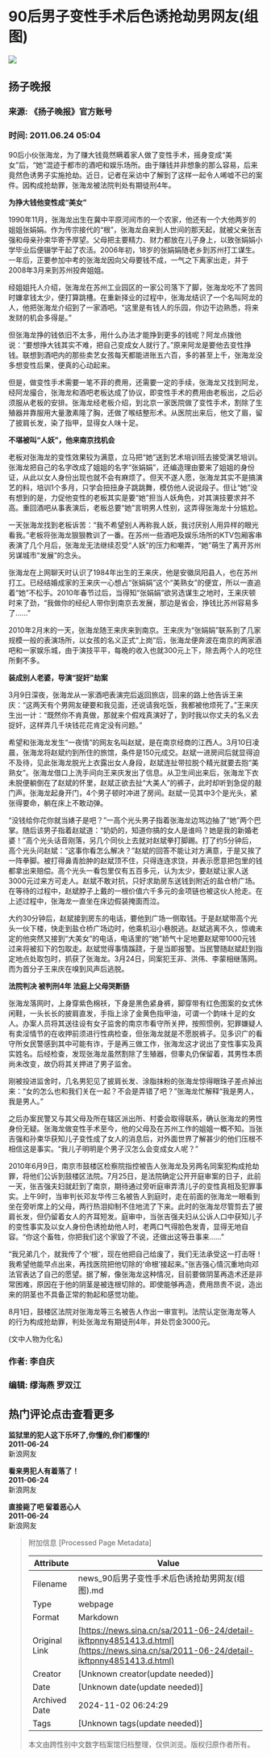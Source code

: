 # 90后男子变性手术后色诱抢劫男网友(组图)

![](//n.sinaimg.cn/sinakd10200/360/w180h180/20231215/912f-8e6f6d95bf934be5bae1840e2951cb33.jpg)

## 扬子晚报

### 来源: 《扬子晚报》官方账号  
### 时间: 2011.06.24 05:04  

90后小伙张海龙，为了赚大钱竟然瞒着家人做了变性手术，摇身变成“美女”后，“她”混迹于都市的酒吧和娱乐场所。由于赚钱并非想象的那么容易，后来竟然色诱男子实施抢劫。近日，记者在采访中了解到了这样一起令人唏嘘不已的案件。因构成抢劫罪，张海龙被法院判处有期徒刑4年。

**为挣大钱他变性成“美女”**

1990年11月，张海龙出生在冀中平原河间市的一个农家，他还有一个大他两岁的姐姐张娟娟。作为传宗接代的“根”，张海龙自来到人世间的那天起，就被父亲张吉强和母亲孙束华寄予厚望。父母把主要精力、财力都放在儿子身上，以致张娟娟小学毕业后便辍学干起了农活。2006年初，18岁的张娟娟随老乡到苏州打工谋生。一年后，正要参加中考的张海龙因向父母要钱不成，一气之下离家出走，并于2008年3月来到苏州投奔姐姐。

经姐姐托人介绍，张海龙在苏州工业园区的一家公司落下了脚，张海龙吃不了苦同时嫌拿钱太少，便打算跳槽。在重新择业的过程中，张海龙结识了一个名叫阿龙的人，他把张海龙介绍到了一家酒吧。“这里是有钱人的乐园，你边干边熟悉，将来发财的机会多得是。”

但张海龙挣的钱依旧不太多，用什么办法才能挣到更多的钱呢？阿龙点拨他说：“要想挣大钱其实不难，把自己变成女人就行了。”原来阿龙是要他去变性挣钱。联想到酒吧内的那些卖艺女孩每天都能进账五六百，多的甚至上千，张海龙没多想变性后果，便真的心动起来。

但是，做变性手术需要一笔不菲的费用，还需要一定的手续，张海龙又找到阿龙，经阿龙撮合，张海龙和酒吧老板达成了协议，即变性手术的费用由老板出，之后必须服从老板的安排。张海龙经老板介绍，到北京一家医院做了变性手术，割除了生殖器并靠服用大量激素隆了胸，还做了喉结整形术。从医院出来后，他文了眉，留了披肩长发，染了指甲，显得女人味十足。

**不堪被叫“人妖”，他来南京找机会**

老板对张海龙的变性效果较为满意，立马把“她”送到艺术培训班去接受演艺培训。张海龙把自己的名字改成了姐姐的名字“张娟娟”，还编造理由要来了姐姐的身份证，从此以女人身份出现也就不会有麻烦了。但天不遂人愿，张海龙其实不是搞演艺的料，培训1个多月，只学会扭扭身子跳跳舞，模仿他人说说段子。但让“她”没有想到的是，力促他变性的老板其实是要“她”担当人妖角色，对其演技要求并不高。重回酒吧从事表演后，老板总要“她”言明男人性别，这弄得张海龙十分尴尬。

一天张海龙找到老板诉苦：“我不希望别人再称我人妖，我讨厌别人用异样的眼光看我。”老板将张海龙狠狠教训了一番。在苏州一些酒吧及娱乐场所的KTV包厢客串表演了几个月后，张海龙无法继续忍受“人妖”的压力和嘲弄，“她”萌生了离开苏州另谋城市“发展”的念头。

张海龙在上网聊天时认识了1984年出生的王来庆，他是安徽凤阳县人，也在苏州打工。已经结婚成家的王来庆一心想占“张娟娟”这个“美熟女”的便宜，所以一直追着“她”不松手。2010年春节过后，当得知“张娟娟”欲另选谋生之地时，王来庆顿时来了劲，“我做你的经纪人带你到南京去发展，那边是省会，挣钱比苏州容易多了……”

2010年2月末的一天，张海龙随王来庆来到南京。王来庆为“张娟娟”联系到了几家规模一般的表演场所，以女孩的名义正式“上岗”后，张海龙便奔波在南京的两家酒吧和一家娱乐城，由于演技平平，每晚的收入也就300元上下，除去两个人的吃住所剩不多。

**装成别人老婆，导演“捉奸”劫案**

3月9日深夜，张海龙从一家酒吧表演完后返回旅店，回来的路上他告诉王来庆：“这两天有个男网友硬要和我见面，还说请我吃饭，我都被他烦死了。”王来庆生出一计：“既然你不肯真做，那就来个假戏真演好了，到时我以你丈夫的名义去捉奸，这样弄几千块钱花花肯定没有问题。”

希望和张海龙发生“一夜情”的网友名叫赵斌，是在南京经商的江西人。3月10日凌晨，张海龙将赵斌约到所住的旅馆，条件是150元成交。赵斌一进房间后就显得迫不及待，见此张海龙脱光上衣露出女人身段，赵斌连扯带拉脱个精光就要去抱“美熟女”。张海龙借口上洗手间向王来庆发出了信息。从卫生间出来后，张海龙下衣未脱便躺倒在了赵斌的怀里，赵斌正欲去扯“大美人”的裤子，此时却听到急促的敲门声。张海龙起身开门，4个男子顿时冲进了房间。赵斌一见其中3个是光头，紧张得要命，躺在床上不敢动弹。

“没钱给你花你就当婊子是吧？”一高个光头男子指着张海龙边骂边抽了“她”两个巴掌。随后该男子指着赵斌道：“奶奶的，知道你搞的女人是谁吗？她是我的新婚老婆！”高个光头话音刚落，另几个同伙上去就对赵斌拳打脚踢。打了约5分钟后，高个光头问赵斌：“这事你看怎么解决？”赵斌的回答不能让对方满意，于是又挨了一阵拳脚。被打得鼻青脸肿的赵斌顶不住，只得连连求饶，并表示愿意把包里的钱都拿出来赔偿。高个光头一看包里仅有五百多元，认为太少，要赵斌让家人送3000元过来方可走人。赵斌不敢对抗，只好求助房东送钱到附近的盐仓桥广场。在等待的过程中，赵斌脖子上戴的一根价值六千多元的金项链也被这伙人抢走。在上述过程中，张海龙一直坐在床边假装掩面而泣。

大约30分钟后，赵斌接到房东的电话，要他到广场一侧取钱。于是赵斌带高个光头一伙下楼，快走到盐仓桥广场边时，他乘机沿小巷脱逃。赵斌逃离不久，惊魂未定的他突然又接到“大美女”的电话，电话里的“她”娇气十足地要赵斌带1000元钱过来将被扣下的包取走。赵斌觉得事情蹊跷，于是当即报警。当民警随赵斌赶到指定地点处取包时，抓获了张海龙。3月24日，同案犯王非、洪伟、李蒙相继落网。而为首分子王来庆在嗅到风声后逃脱。

**法院判决 被判刑4年 法庭上父母哭断肠**

张海龙落网时，上身穿紫色棉袄，下身是黑色紧身裤，脚穿带有红色图案的女式休闲鞋，一头长长的披肩直发，手指上涂了金黄色指甲油，可谓一个韵味十足的女人。办案人员将其送往设有女子监舍的南京市看守所关押，按照惯例，犯罪嫌疑人有卖淫情节的在收押前须进行性病检查，但张海龙就是不愿脱裤子。见多识广的看守所女民警感到其中可能有诈，于是再三做工作，张海龙这才说出了变性事实及真实姓名。后经检查，发现张海龙虽然割除了生殖器，但睾丸仍保留着，其男性本质尚未改变，故仍将其关押进了男子监舍。

刚被投进监舍时，几名男犯见了披肩长发、涂脂抹粉的张海龙惊得眼珠子差点掉出来：“女的怎么也和我们关在一起？不会是弄错了吧？”张海龙忙解释“我是男人，我是男人。”

之后办案民警又与其父母及所在辖区派出所、村委会取得联系，确认张海龙的男性身份无疑。张海龙做变性手术至今，他的父母及在苏州工作的姐姐一概不知。当张吉强和孙束华获知儿子变性成了女人的消息后，对外面世界了解甚少的他们压根不相信这是事实。“我儿子明明是个男子汉怎么会变成女人呢？”

2010年6月9日，南京市鼓楼区检察院指控被告人张海龙及另两名同案犯构成抢劫罪，将他们公诉到鼓楼区法院。7月25日，是法院确定公开开庭审案的日子，此前一天，张吉强夫妇就赶到了南京，期待通过旁听庭审弄清儿子的变性真相及犯罪事实。上午9时，当审判长邓友华传三名被告人到庭时，走在前面的张海龙一眼看到坐在旁听席上的父母，两行热泪抑制不住地流了下来。此时的张海龙尽管剪去了披肩长发，但仍留着女人的齐耳短发。庭审中，当张吉强夫妇从公诉人口中获知儿子的变性事实及以女人身份色诱抢劫他人时，老两口气得脸色发青，显得无地自容。“你这个畜牲，你把我们这个家毁了不说，还做出这等丑事来……”

“我兄弟几个，就我传了个‘根'，现在他把自己给废了，我们无法承受这一打击呀！我希望他能早点出来，再找医院把他切除的‘命根’接起来。”张吉强心情沉重地向邓法官表达了自己的愿望。据了解，像张海龙这种情况，目前要做阴茎再造术还是非常困难，原因在于他的阴茎是被连根切除的。即使能够再造，费用昂贵不说，造出来的阴茎也不具备正常的勃起和感觉功能。

8月1日，鼓楼区法院对张海龙等三名被告人作出一审宣判。法院认定张海龙等人的行为构成抢劫罪，判处张海龙有期徒刑4年，并处罚金3000元。

(文中人物为化名)

### 作者: 李自庆  
### 编辑: 缪海燕 罗双江

## 热门评论点击查看更多

**监狱里的犯人这下乐坏了,你懂的,你们都懂的!**  
**2011-06-24**  
新浪网友

**看来男犯人有着落了！**  
**2011-06-24**  
新浪网友

**直接毙了吧 留着恶心人**  
**2011-06-24**  
新浪网友

> 附加信息 [Processed Page Metadata]
>
> | Attribute       | Value                                  |
> |-----------------|----------------------------------------|
> | Filename        | news_90后男子变性手术后色诱抢劫男网友(组图).md                             |
> | Type            | webpage                                 |
> | Format          | Markdown                               |
> | Original Link   | [https://news.sina.cn/sa/2011-06-24/detail-ikftpnny4851413.d.html](https://news.sina.cn/sa/2011-06-24/detail-ikftpnny4851413.d.html)                       |
> | Creator         | [Unknown creator(update needed)]                              |
> | Date            | [Unknown date(update needed)]                                 |
> | Archived Date   | 2024-11-02 06:24:29                             |
> | Tags            | [Unknown tags(update needed)]                                 |
>
> 本文由跨性别中文数字档案馆归档整理，仅供浏览。版权归原作者所有。
>